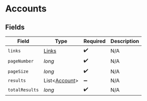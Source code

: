 # Accounts


## Fields

| Field                                           | Type                                            | Required                                        | Description                                     |
| ----------------------------------------------- | ----------------------------------------------- | ----------------------------------------------- | ----------------------------------------------- |
| `links`                                         | [Links](../../models/shared/Links.md)           | :heavy_check_mark:                              | N/A                                             |
| `pageNumber`                                    | *long*                                          | :heavy_check_mark:                              | N/A                                             |
| `pageSize`                                      | *long*                                          | :heavy_check_mark:                              | N/A                                             |
| `results`                                       | List<[Account](../../models/shared/Account.md)> | :heavy_minus_sign:                              | N/A                                             |
| `totalResults`                                  | *long*                                          | :heavy_check_mark:                              | N/A                                             |